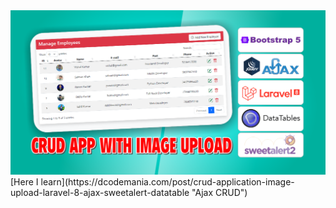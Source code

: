<img  src="public/assets/img/crud.png" title="Crud image"/>
[Here I learn](https://dcodemania.com/post/crud-application-image-upload-laravel-8-ajax-sweetalert-datatable "Ajax CRUD")
